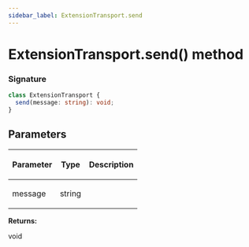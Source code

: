 ```yaml
---
sidebar_label: ExtensionTransport.send
---
```


# ExtensionTransport.send() method

### Signature

```typescript
class ExtensionTransport {
  send(message: string): void;
}
```

## Parameters

<table><thead><tr><th>

Parameter

</th><th>

Type

</th><th>

Description

</th></tr></thead>
<tbody><tr><td>

message

</td><td>

string

</td><td>

</td></tr>
</tbody></table>

**Returns:**

void
